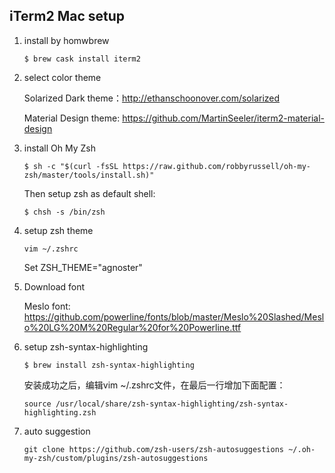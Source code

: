 ## iTerm2 Mac setup

1. install by homwbrew

    ```
    $ brew cask install iterm2
    ```

2. select color theme

    Solarized Dark theme：http://ethanschoonover.com/solarized

    Material Design theme: https://github.com/MartinSeeler/iterm2-material-design

3. install Oh My Zsh

    ```
    $ sh -c "$(curl -fsSL https://raw.github.com/robbyrussell/oh-my-zsh/master/tools/install.sh)"
    ```

    Then setup zsh as default shell:

    ```
    $ chsh -s /bin/zsh
    ```

4. setup zsh theme

    ```
    vim ~/.zshrc
    ```

    Set ZSH_THEME="agnoster"

5. Download font

    Meslo font: https://github.com/powerline/fonts/blob/master/Meslo%20Slashed/Meslo%20LG%20M%20Regular%20for%20Powerline.ttf

6. setup zsh-syntax-highlighting

    ```
    $ brew install zsh-syntax-highlighting
    ```

    安装成功之后，编辑vim ~/.zshrc文件，在最后一行增加下面配置：
 
    ```
    source /usr/local/share/zsh-syntax-highlighting/zsh-syntax-highlighting.zsh
    ```

7. auto suggestion

    ```
    git clone https://github.com/zsh-users/zsh-autosuggestions ~/.oh-my-zsh/custom/plugins/zsh-autosuggestions
    ```
